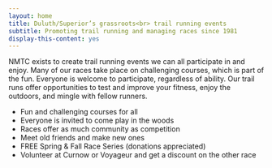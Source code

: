 ```yaml
---
layout: home
title: Duluth/Superior’s grassroots<br> trail running events
subtitle: Promoting trail running and managing races since 1981
display-this-content: yes
---
```


NMTC exists to create trail running events we can all participate in and enjoy. Many of our races take place on challenging courses, which is part of the fun. Everyone is welcome to participate, regardless of ability. Our trail runs offer opportunities to test and improve your fitness, enjoy the outdoors, and mingle with fellow runners.

* Fun and challenging courses for all
* Everyone is invited to come play in the woods
* Races offer as much community as competition
* Meet old friends and make new ones
* FREE Spring & Fall Race Series (donations appreciated)
* Volunteer at Curnow or Voyageur and get a discount on the other race
